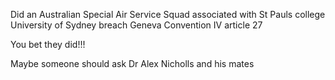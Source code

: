Did an Australian Special Air Service Squad associated with St Pauls college University of Sydney breach Geneva Convention IV article 27

You bet they did!!!

Maybe someone should ask Dr Alex Nicholls and his mates
